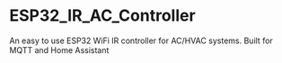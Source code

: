 # ESP32_IR_AC_Controller
An easy to use ESP32 WiFi IR controller for AC/HVAC systems. Built for MQTT and Home Assistant
